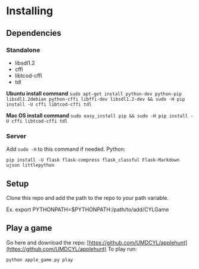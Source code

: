 # Installing

## Dependencies

### Standalone
 - libsdl1.2
 - cffi
 - libtcod-cffi
 - tdl

**Ubuntu install command**
```sudo apt-get install python-dev python-pip libsdl1.2debian python-cffi libffi-dev libsdl1.2-dev && sudo -H pip install -U cffi libtcod-cffi tdl```

**Mac OS install command**
```sudo easy_install pip && sudo -H pip install -U cffi libtcod-cffi tdl```

### Server
Add ```sudo -H``` to this command if needed.
Python:
```
pip install -U flask flask-compress flask_classful Flask-Markdown ujson littlepython
```

## Setup
Clone this repo and add the path to the repo to your path variable.

Ex. export PYTHONPATH=$PYTHONPATH:/path/to/add/CYLGame

## Play a game
Go here and download the repo: [https://github.com/UMDCYL/applehunt](https://github.com/UMDCYL/applehunt)
To play run:
```
python apple_game.py play
```
